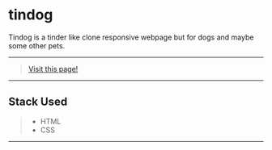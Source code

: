 # tindog

Tindog is a tinder like clone responsive webpage but for dogs and maybe some other pets.

---

> [Visit this page!](https://phenomenone.github.io/tindog-html-css/)

---

## Stack Used

> * HTML
> * CSS

---

